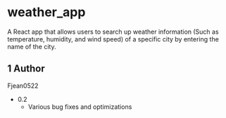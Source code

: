 # weather_app
A React app that allows users to search up weather information (Such as temperature, humidity, and wind speed)
of a specific city by entering the name of the city. 

## 1 Author
Fjean0522

* 0.2
    * Various bug fixes and optimizations
